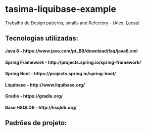# tasima-liquibase-example
Trabalho de Design patterns, smalls and Refectory - (Alex, Lucas)

<h2>Tecnologias utilizadas:</h2>

<h4>Java 8 - https://www.java.com/pt_BR/download/faq/java8.xml</h4>
<h4>Spring Framework - http://projects.spring.io/spring-framework/</h4>
<h4>Spring Boot - https://projects.spring.io/spring-boot/<h4>
<h4>Liquibase - http://www.liquibase.org/<h4>
<h4>Gradle - https://gradle.org/</h4>
<h4>Base HSQLDB - http://hsqldb.org/</h4>

<h2>Padrões de projeto:</h2>
